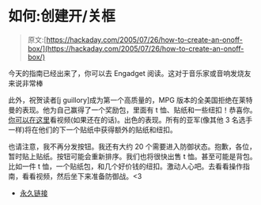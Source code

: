 # 如何:创建开/关框

> 原文:[https://hackaday.com/2005/07/26/how-to-create-an-onoff-box/](https://hackaday.com/2005/07/26/how-to-create-an-onoff-box/)

今天的指南已经出来了，你可以去 Engadget 阅读。这对于音乐家或音响发烧友来说非常棒

此外，祝贺读者[j guillory]成为第一个高质量的，MPG 版本的全美国拒绝在莱特曼的表现。他为自己赢得了一个奖励包，里面有 t 恤、贴纸和一些纽扣！恭喜你。[你可以在这里](http://jeremoo.dyndns.org/letterman.mpg)看视频(如果还在的话)。出色的表现。所有的亚军(像其他 3 名选手一样)将在他们的下一个贴纸中获得额外的贴纸和纽扣。

也请注意，我不再分发按钮。我还有大约 20 个需要进入防御状态。抱歉，各位，暂时贴上贴纸。按钮可能会重新排序。我们也将很快出售 t 恤。甚至可能是背包。比如一件 t 恤，一个贴纸包，和几个好价钱的纽扣。激动人心吧。去看看操作指南，看看视频，然后坐下来准备防御战。<3

*   [永久链接](http://www.engadget.com/entry/1234000967051915/)